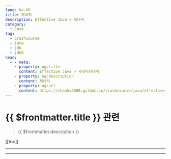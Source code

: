 ```yaml
---
lang: ko-KR
title: 제네릭
description: Effective Java > 제네릭
category: 
  - Java
tag: 
  - crashcourse
  - java
  - jdk
  - jdk8
head:
  - - meta:
    - property: og:title
      content: Effective Java > 제네릭제네릭
    - property: og:description
      content: 제네릭
    - property: og:url
      content: https://chanhi2000.github.io/crashcourse/java/effective-java/04-generics.html
---
```


# {{ $frontmatter.title }} 관련

> {{ $frontmatter.description }}

[[toc]]

---

<!-- https://yangbongsoo.gitbook.io/study/java-effective-java/generics -->

---

<TagLinks />